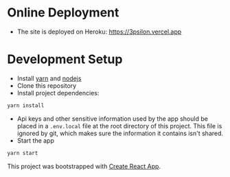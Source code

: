 # Online Deployment
- The site is deployed on Heroku: https://3psilon.vercel.app
# Development Setup

- Install [yarn](https://classic.yarnpkg.com/en/) and [nodejs](https://nodejs.org/en/download/)
- Clone this repository
- Install project dependencies:

```sh
yarn install
```

- Api keys and other sensitive information used by the app should be placed in a `.env.local` file at the root directory of this project. This file is ignored by git, which makes sure the information it contains isn't shared.
- Start the app

```sh
yarn start
```

This project was bootstrapped with [Create React App](https://github.com/facebook/create-react-app).
